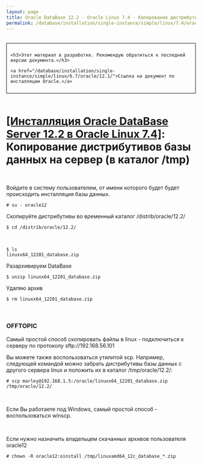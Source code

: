 ```yaml
---
layout: page
title: Oracle DataBase 12.2 - Oracle Linux 7.4 - Копирование дистрибутивов базы данных на сервер
permalink: /database/installation/single-instance/simple/linux/7.4/oracle/12.2/copy-oracle-distrib-on-server/
---
```


<br/>

<div style="padding:10px; border:thin solid black;">

	<h3>Этот материал в разработке. Рекомендую обратиться к последней версии документа.</h3>

    <a href="/database/installation/single-instance/simple/linux/6.7/oracle/12.1/">Ссылка на документ по инсталляции Oracle.</a>

</div>

<br/>

# <a href="/database/installation/single-instance/simple/linux/7.4/oracle/12.2/">[Инсталляция Oracle DataBase Server 12.2 в Oracle Linux 7.4]</a>: Копирование дистрибутивов базы данных на сервер (в каталог /tmp)


<br/>

Войдите в систему пользователем, от имени которого будет будет происходить инсталляция базы данных.

	# su - oracle12


Скопируйте дистрибутивы во временный каталог /distrib/oracle/12.2/

	$ cd /distrib/oracle/12.2/

<br/>

	$ ls
	linuxx64_12201_database.zip

Разархивируем DataBase

	$ unzip linuxx64_12201_database.zip

Удаляю архив

	$ rm linuxx64_12201_database.zip

<br/>

### OFFTOPIC

Самый простой способ скопировать файлы в linux - подключиться к серверу по протоколу sftp://192.168.56.101

Вы можете также воспользоваться утилитой scp. Например, следующей командой можно забрать дистрибутивы базы данных с другого сервера linux и положить их в каталог /tmp/oracle/12.2/:

	# scp marley@192.168.1.5:/oracle/linuxx64_12201_database.zip /tmp/oracle/12.2/

<br/>

Если Вы работаете под Windows, самый простой способ - воспользоваться winscp.

<br/>

Если нужно назначить владельцем скачанных архивов пользователя oracle12

	# chown -R oracle12:oinstall /tmp/linuxamd64_12c_database_*.zip
